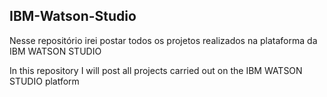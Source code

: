 ## IBM-Watson-Studio

Nesse repositório irei postar todos os projetos realizados na plataforma da IBM WATSON STUDIO

In this repository I will post all projects carried out on the IBM WATSON STUDIO platform
